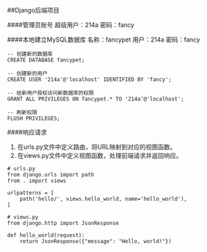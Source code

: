 ##Django后端项目

####管理员账号
超级用户：214a
密码：fancy


####本地建立MySQL数据库
名称：fancypet
用户：214a
密码：fancy
```
-- 创建新的数据库
CREATE DATABASE fancypet;

-- 创建新的用户
CREATE USER '214a'@'localhost' IDENTIFIED BY 'fancy';

-- 给新用户授权访问新数据库的权限
GRANT ALL PRIVILEGES ON fancypet.* TO '214a'@'localhost';

-- 刷新权限
FLUSH PRIVILEGES;
```

####响应请求
1. 在urls.py文件中定义路由，将URL映射到对应的视图函数。
2. 在views.py文件中定义视图函数，处理前端请求并返回响应。
```
# urls.py
from django.urls import path
from . import views

urlpatterns = [
    path('hello/', views.hello_world, name='hello_world'),
]

# views.py
from django.http import JsonResponse

def hello_world(request):
    return JsonResponse({"message": "Hello, world!"})
```
